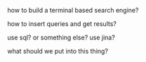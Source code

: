 how to build a terminal based search engine?

how to insert queries and get results?

use sql? or something else? use jina?

what should we put into this thing?
